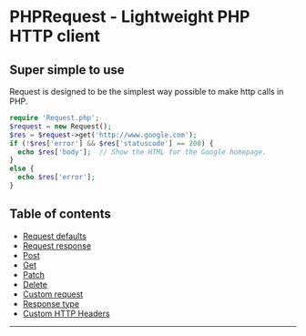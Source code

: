 # PHPRequest - Lightweight PHP HTTP client

## Super simple to use
Request is designed to be the simplest way possible to make http calls in PHP.
```php
require 'Request.php';
$request = new Request();
$res = $request->get('http://www.google.com');
if (!$res['error'] && $res['statuscode'] == 200) {
  echo $res['body'];  // Show the HTML for the Google homepage.
}
else {
  echo $res['error'];
}
```

## Table of contents

- [Request defaults](#streaming)
- [Request response](#streaming)
- [Post](#forms)
- [Get](#http-authentication)
- [Patch](#http-authentication)
- [Delete](#http-authentication)
- [Custom request](#http-authentication)
- [Response type](#response-type)
- [Custom HTTP Headers](#custom-http-headers)

---
